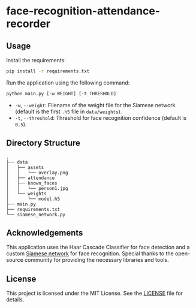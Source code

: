 # face-recognition-attendance-recorder

## Usage

Install the requirements:
```sh
pip install -r requirements.txt
```

Run the application using the following command:
```sh
python main.py [-w WEIGHT] [-t THRESHOLD]
```

- `-w`, `--weight`: Filename of the weight file for the Siamese network (default is the first `.h5` file in `data/weights`).
- `-t`, `--threshold`: Threshold for face recognition confidence (default is `0.5`).

## Directory Structure

```
.
├── data
│   ├── assets
│   │   └── overlay.png
│   ├── attendance
│   ├── known_faces
│   │   └── person1.jpg
│   └── weights
│       └── model.h5
├── main.py
├── requirements.txt
└── siamese_network.py
```

## Acknowledgements

This application uses the Haar Cascade Classifier for face detection and a custom [Siamese network](https://github.com/nevoit/Siamese-Neural-Networks-for-One-shot-Image-Recognition/) for face recognition. Special thanks to the open-source community for providing the necessary libraries and tools.

## License

This project is licensed under the MIT License. See the [LICENSE](LICENSE) file for details.
